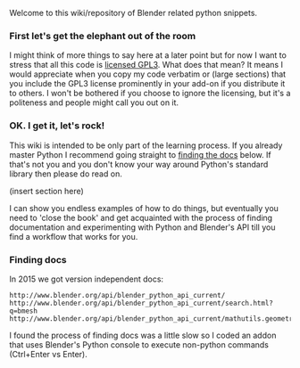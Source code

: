 Welcome to this wiki/repository of Blender related python snippets. 

### First let's get the elephant out of the room

I might think of more things to say here at a later point but for now I want to stress that all this code is [licensed GPL3](). What does that mean? It means I would appreciate when you copy my code verbatim or (large sections) that you include the GPL3 license prominently in your add-on if you distribute it to others. I won't be bothered if you choose to ignore the licensing, but it's a politeness and people might call you out on it.

### OK. I get it, let's rock!

This wiki is intended to be only part of the learning process. If you already master Python I recommend going straight to [finding the docs](Preface#finding-docs) below. If that's not you and you don't know your way around Python's standard library then please do read on. 

(insert section here)  
  
I can show you endless examples of how to do things, but eventually you need to 'close the book' and get acquainted with the process of finding documentation and experimenting with Python and Blender's API till you find a workflow that works for you.

### Finding docs

In 2015 we got version independent docs:

    http://www.blender.org/api/blender_python_api_current/ 
    http://www.blender.org/api/blender_python_api_current/search.html?q=bmesh 
    http://www.blender.org/api/blender_python_api_current/mathutils.geometry.html 

I found the process of finding docs was a little slow so I coded an addon that uses Blender's Python console to execute non-python commands (Ctrl+Enter vs Enter). 